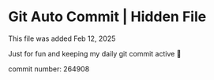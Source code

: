 # Git Auto Commit | Hidden File

This file was added Feb 12, 2025

Just for fun and keeping my daily git commit active 🤪

commit number: 264908
